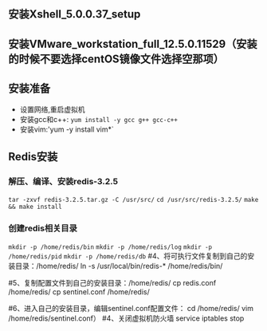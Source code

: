 ## 安装Xshell_5.0.0.37_setup
## 安装VMware_workstation_full_12.5.0.11529（安装的时候不要选择centOS镜像文件选择空那项）
## 安装准备
- 设置网络,重启虚拟机
- 安装gcc和c++: `yum install -y gcc g++ gcc-c++`
- 安装vim:'yum -y install vim*`

## Redis安装
### 解压、编译、安装redis-3.2.5
`tar -zxvf redis-3.2.5.tar.gz -C /usr/src/`
`cd /usr/src/redis-3.2.5/`
`make && make install`

### 创建redis相关目录
 `mkdir -p /home/redis/bin`
 `mkdir -p /home/redis/log`
 `mkdir -p /home/redis/pid`
 `mkdir -p /home/redis/db`
#4、将可执行文件复制到自己的安装目录：/home/redis/
          ln -s /usr/local/bin/redis-*   /home/redis/bin/

#5、复制配置文件到自己的安装目录：/home/redis/
          cp redis.conf /home/redis/
          cp sentinel.conf /home/redis/

#6、进入自己的安装目录，编辑sentinel.conf配置文件：
cd /home/redis/
vim /home/redis/sentinel.conf）
#4、关闭虚拟机防火墙
     service iptables stop
